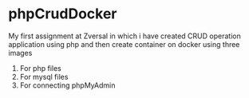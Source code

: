 # phpCrudDocker

My first assignment at Zversal in which i have created CRUD operation application using php
and then create container on docker using three images 
1. For php files
2. For mysql files
3. For connecting phpMyAdmin 
